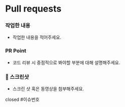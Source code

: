 # Pull requests
### 작업한 내용
- 작업한 내용을 적어주세요.

### PR Point
- 코드 리뷰 시 중점적으로 봐야할 부분에 대해 설명해주세요.

### 📸 스크린샷
- 스크린 샷 혹은 동영상을 첨부해주세요.

closed #이슈번호
